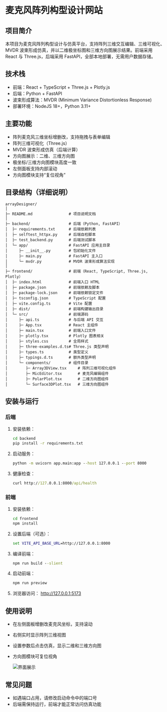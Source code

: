 # 麦克风阵列构型设计网站

## 项目简介
本项目为麦克风阵列构型设计与仿真平台，支持阵列三维交互编辑、三维可视化、MVDR 波束形成仿真，并以二维极坐标图和三维方向图展示结果。前端采用 React 与 Three.js，后端采用 FastAPI，全部本地部署，无需用户数据存储。

## 技术栈
- 前端：React + TypeScript + Three.js + Plotly.js
- 后端：Python + FastAPI
- 波束形成算法：MVDR (Minimum Variance Distortionless Response)
- 部署环境：NodeJS 18+，Python 3.11+

## 主要功能
- 阵列麦克风三维坐标增删改，支持拖拽与表单编辑
- 阵列三维可视化（Three.js）
- MVDR 波束形成仿真（后端计算）
- 方向图展示：二维、三维方向图
- 极坐标/三维方向图模块高度一致
- 左侧面板支持内部滚动
- 方向图模块支持“复位视角”

## 目录结构（详细说明）

```
arrayDesigner/
│
├─ README.md                # 项目说明文档
│
├─ backend/                 # 后端（Python, FastAPI）
│  ├─ requirements.txt      # 后端依赖列表
│  ├─ selftest_httpx.py     # 后端自检脚本
│  ├─ test_backend.py       # 后端测试脚本
│  └─ app/                  # FastAPI 应用主目录
│     ├─ __init__.py        # 包初始化文件
│     ├─ main.py            # FastAPI 主入口
│     └─ mvdr.py            # MVDR 波束形成算法实现
│
├─ frontend/                # 前端（React, TypeScript, Three.js, Plotly）
│  ├─ index.html            # 前端入口 HTML
│  ├─ package.json          # 前端依赖及脚本
│  ├─ package-lock.json     # 前端依赖锁定文件
│  ├─ tsconfig.json         # TypeScript 配置
│  ├─ vite.config.ts        # Vite 配置
│  ├─ dist/                 # 前端构建输出目录
│  └─ src/                  # 前端源码
│     ├─ api.ts             # 与后端 API 交互
│     ├─ App.tsx            # React 主组件
│     ├─ main.tsx           # 前端入口文件
│     ├─ plotly.tsx         # Plotly 图表相关
│     ├─ styles.css         # 全局样式
│     ├─ three-examples.d.ts# Three.js 类型声明
│     ├─ types.ts           # 类型定义
│     ├─ typings.d.ts       # 额外类型声明
│     └─ components/        # 组件目录
│        ├─ Array3DView.tsx     # 阵列三维可视化组件
│        ├─ MicEditor.tsx       # 麦克风编辑组件
│        ├─ PolarPlot.tsx       # 二维方向图组件
│        └─ Surface3DPlot.tsx   # 三维方向图组件
```

## 安装与运行

### 后端
1. 安装依赖：
   ```cmd
   cd backend
   pip install -r requirements.txt
   ```
2. 启动服务：
   ```cmd
   python -m uvicorn app.main:app --host 127.0.0.1 --port 8000
   ```
3. 健康检查：
   ```cmd
   curl http://127.0.0.1:8000/api/health
   ```

### 前端
1. 安装依赖：
   ```cmd
   cd frontend
   npm install
   ```
2. 设置后端（可选）：
   ```cmd
   set VITE_API_BASE_URL=http://127.0.0.1:8000
   ```
3. 编译前端：
   ```cmd
   npm run build --slient
   ```
4. 启动前端：
   ```cmd
   npm run preview
   ```
5. 浏览器访问：
   http://127.0.0.1:5173

## 使用说明
- 在左侧面板增删改麦克风坐标，支持滚动

- 右侧实时显示阵列三维视图

- 设置参数后点击仿真，显示二维和三维方向图

- 方向图模块可复位视角

  ![界面展示](main/img/index.jpeg)



## 常见问题
- 如遇端口占用，请修改启动命令中的端口号
- 后端需保持运行，前端才能正常访问仿真功能
